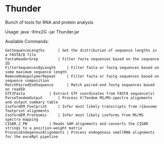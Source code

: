 # Thunder
Bunch of tools for RNA and protein analysis

Usage:	 java -Xmx2G -jar Thunder.jar <Command>

Available Commands: 

	GetSequenceLengths		| Get the distribution of sequence lengths in a FASTA/Q file
	FastaHeaderGrep			| Filter fasta sequences based on the sequence ID
	FilterSequencesByLength		| Filter fasta or fastq sequences based on some maximum sequence length
	RemoveHomopolymerRepeat		| Filter fasta or fastq sequences based on sequence composition
	MatchPairedEndSequence		| Match paired-end fastq sequences based on readID
	GTF2Fasta			| Extract GTF coordinates from FASTA sequence(s)
	ParseTandemOutput		| Process X!Tandem MS/MS-spectra alignments and output summary table
	IsoformEM_Footprint		| Infer most likely transcripts from ribosome footprint alignments
	IsoformEM_Proteomic		| Infer most likely isoforms from MS/MS spectra mapping
	CIGAR_2_PW			| Reads SAM alignments and converts the CIGAR strings to a position-weight matrix
	ProcessEndogenousAlignments	| Process endogenous smallRNA alignments for the exceRpt pipeline
